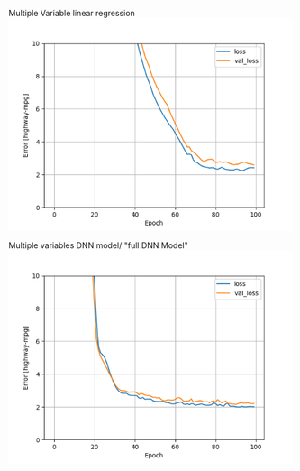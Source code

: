Multiple Variable linear regression
![](mon2_images_folder/mul_lin_regress.png)

Multiple variables DNN model/ "full DNN Model"
![](mon2_images_folder/full_dnn.png)
